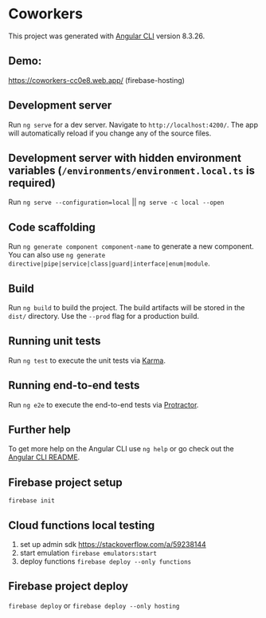 # Coworkers

This project was generated with [Angular CLI](https://github.com/angular/angular-cli) version 8.3.26.

## Demo: 

https://coworkers-cc0e8.web.app/ (firebase-hosting)

## Development server

Run `ng serve` for a dev server. Navigate to `http://localhost:4200/`. The app will automatically reload if you change any of the source files.

## Development server with hidden environment variables (`/environments/environment.local.ts` is required)

Run `ng serve --configuration=local` || `ng serve -c local --open`

## Code scaffolding

Run `ng generate component component-name` to generate a new component. You can also use `ng generate directive|pipe|service|class|guard|interface|enum|module`.

## Build

Run `ng build` to build the project. The build artifacts will be stored in the `dist/` directory. Use the `--prod` flag for a production build.

## Running unit tests

Run `ng test` to execute the unit tests via [Karma](https://karma-runner.github.io).

## Running end-to-end tests

Run `ng e2e` to execute the end-to-end tests via [Protractor](http://www.protractortest.org/).

## Further help

To get more help on the Angular CLI use `ng help` or go check out the [Angular CLI README](https://github.com/angular/angular-cli/blob/master/README.md).

## Firebase project setup
`firebase init`

## Cloud functions local testing

1. set up admin sdk https://stackoverflow.com/a/59238144
2. start emulation `firebase emulators:start`
3. deploy functions `firebase deploy --only functions`

## Firebase project deploy
`firebase deploy` or `firebase deploy --only hosting`
